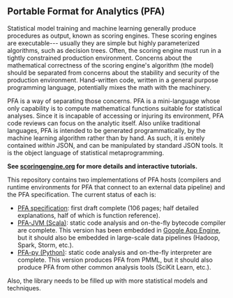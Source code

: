 ## Portable Format for Analytics (PFA)

Statistical model training and machine learning generally produce procedures as output, known as scoring engines.  These scoring engines are executable--- usually they are simple but highly parameterized algorithms, such as decision trees.  Often, the scoring engine must run in a tightly constrained production environment.  Concerns about the mathematical correctness of the scoring engine's algorithm (the model) should be separated from concerns about the stability and security of the production environment.  Hand-written code, written in a general purpose programming language, potentially mixes the math with the machinery.

PFA is a way of separating those concerns.  PFA is a mini-language whose only capability is to compute mathematical functions suitable for statistical analyses.  Since it is incapable of accessing or injuring its environment, PFA code reviews can focus on the analytic itself.  Also unlike traditional languages, PFA is intended to be generated programmatically, by the machine learning algorithm rather than by hand.  As such, it is enitely contained _within_ JSON, and can be manipulated by standard JSON tools.  It is the object language of statistical metaprogramming.

**See [scoringengine.org](http://scoringengine.org) for more details and interactive tutorials.**

This repository contains two implementations of PFA hosts (compilers and runtime environments for PFA that connect to an external data pipeline) and the PFA specification.  The current status of each is:
  * [PFA specification](https://github.com/scoringengine/pfa/blob/master/doc/spec/PFA.pdf?raw=true): first draft complete (106 pages; half detailed explanations, half of which is function reference).
  * [PFA-JVM (Scala)](https://github.com/scoringengine/pfa/tree/master/src/main/scala/org/scoringengine/pfa): static code analysis and on-the-fly bytecode compiler are complete.  This version has been embedded in [Google App Engine](https://github.com/scoringengine/pfa-gae), but it should also be embedded in large-scale data pipelines (Hadoop, Spark, Storm, etc.).
  * [PFA-py (Python)](https://github.com/scoringengine/pfa/tree/master/src/main/python): static code analysis and on-the-fly interpreter are complete.  This version produces PFA from PMML, but it should also produce PFA from other common analysis tools (SciKit Learn, etc.).

Also, the library needs to be filled up with more statistical models and techniques.
